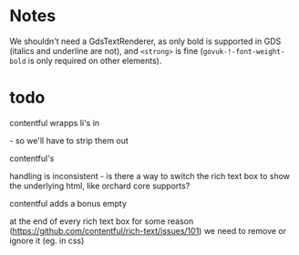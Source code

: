 # Notes

We shouldn't need a GdsTextRenderer, as only bold is supported in GDS (italics and underline are not), and `<strong>` is fine (`govuk-!-font-weight-bold` is only required on other elements).

# todo

contentful wrapps li's in <p> - so we'll have to strip them out

contentful's <p> handling is inconsistent - is there a way to switch the rich text box to show the underlying html, like orchard core supports?

contentful adds a bonus empty <p> at the end of every rich text box for some reason (https://github.com/contentful/rich-text/issues/101)
we need to remove or ignore it (eg. in css)